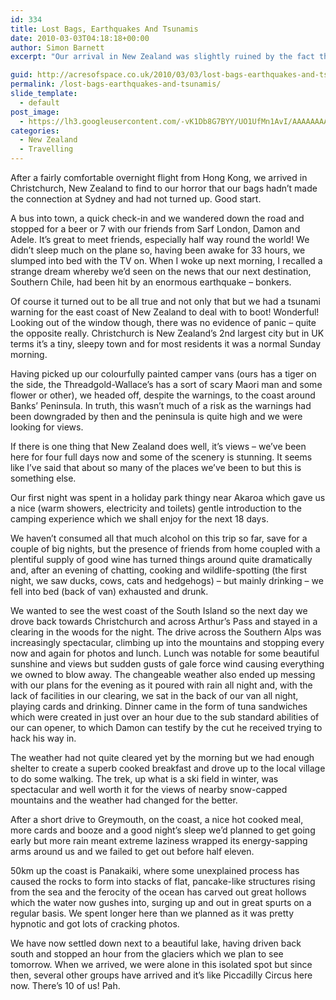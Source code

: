 ```yaml
---
id: 334
title: Lost Bags, Earthquakes And Tsunamis
date: 2010-03-03T04:18:18+00:00
author: Simon Barnett
excerpt: "Our arrival in New Zealand was slightly ruined by the fact that the airline lost our bags and an earthquake in our next destination may force us to change our plans. But that doesn't stop this part of the trip getting off to a superb start."

guid: http://acresofspace.co.uk/2010/03/03/lost-bags-earthquakes-and-tsunamis/
permalink: /lost-bags-earthquakes-and-tsunamis/
slide_template:
  - default
post_image:
  - https://lh3.googleusercontent.com/-vK1Db8G7BYY/UO1UfMn1AvI/AAAAAAAAAE8/u2TxuJcHrm4/s640/DSC_0015.JPG
categories:
  - New Zealand
  - Travelling
---
```

After a fairly comfortable overnight flight from Hong Kong, we arrived in Christchurch, New Zealand to find to our horror that our bags hadn&#8217;t made the connection at Sydney and had not turned up. Good start.

A bus into town, a quick check-in and we wandered down the road and stopped for a beer or 7 with our friends from Sarf London, Damon and Adele. It&#8217;s great to meet friends, especially half way round the world! We didn&#8217;t sleep much on the plane so, having been awake for 33 hours, we slumped into bed with the TV on. When I woke up next morning, I recalled a strange dream whereby we&#8217;d seen on the news that our next destination, Southern Chile, had been hit by an enormous earthquake &#8211; bonkers.

Of course it turned out to be all true and not only that but we had a tsunami warning for the east coast of New Zealand to deal with to boot! Wonderful! Looking out of the window though, there was no evidence of panic &#8211; quite the opposite really. Christchurch is New Zealand&#8217;s 2nd largest city but in UK terms it&#8217;s a tiny, sleepy town and for most residents it was a normal Sunday morning.

Having picked up our colourfully painted camper vans (ours has a tiger on the side, the Threadgold-Wallace&#8217;s has a sort of scary Maori man and some flower or other), we headed off, despite the warnings, to the coast around Banks&#8217; Peninsula. In truth, this wasn&#8217;t much of a risk as the warnings had been downgraded by then and the peninsula is quite high and we were looking for views.

If there is one thing that New Zealand does well, it&#8217;s views &#8211; we&#8217;ve been here for four full days now and some of the scenery is stunning. It seems like I&#8217;ve said that about so many of the places we&#8217;ve been to but this is something else.

Our first night was spent in a holiday park thingy near Akaroa which gave us a nice (warm showers, electricity and toilets) gentle introduction to the camping experience which we shall enjoy for the next 18 days.

We haven&#8217;t consumed all that much alcohol on this trip so far, save for a couple of big nights, but the presence of friends from home coupled with a plentiful supply of good wine has turned things around quite dramatically and, after an evening of chatting, cooking and wildlife-spotting (the first night, we saw ducks, cows, cats and hedgehogs) &#8211; but mainly drinking &#8211; we fell into bed (back of van) exhausted and drunk.

We wanted to see the west coast of the South Island so the next day we drove back towards Christchurch and across Arthur&#8217;s Pass and stayed in a clearing in the woods for the night. The drive across the Southern Alps was increasingly spectacular, climbing up into the mountains and stopping every now and again for photos and lunch. Lunch was notable for some beautiful sunshine and views but sudden gusts of gale force wind causing everything we owned to blow away. The changeable weather also ended up messing with our plans for the evening as it poured with rain all night and, with the lack of facilities in our clearing, we sat in the back of our van all night, playing cards and drinking. Dinner came in the form of tuna sandwiches which were created in just over an hour due to the sub standard abilities of our can opener, to which Damon can testify by the cut he received trying to hack his way in.

The weather had not quite cleared yet by the morning but we had enough shelter to create a superb cooked breakfast and drove up to the local village to do some walking. The trek, up what is a ski field in winter, was spectacular and well worth it for the views of nearby snow-capped mountains and the weather had changed for the better.

After a short drive to Greymouth, on the coast, a nice hot cooked meal, more cards and booze and a good night&#8217;s sleep we&#8217;d planned to get going early but more rain meant extreme laziness wrapped its energy-sapping arms around us and we failed to get out before half eleven.

50km up the coast is Panakaiki, where some unexplained process has caused the rocks to form into stacks of flat, pancake-like structures rising from the sea and the ferocity of the ocean has carved out great hollows which the water now gushes into, surging up and out in great spurts on a regular basis. We spent longer here than we planned as it was pretty hypnotic and got lots of cracking photos.

We have now settled down next to a beautiful lake, having driven back south and stopped an hour from the glaciers which we plan to see tomorrow. When we arrived, we were alone in this isolated spot but since then, several other groups have arrived and it&#8217;s like Piccadilly Circus here now. There&#8217;s 10 of us! Pah.

